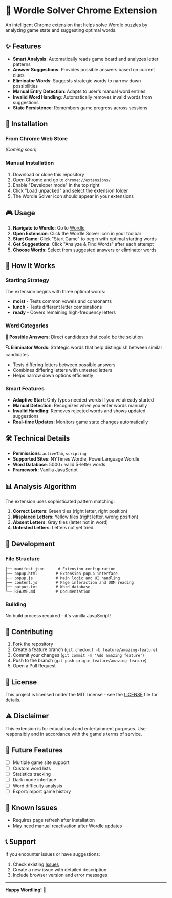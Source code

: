 # 🎯 Wordle Solver Chrome Extension

An intelligent Chrome extension that helps solve Wordle puzzles by analyzing game state and suggesting optimal words.

## ✨ Features

- **Smart Analysis**: Automatically reads game board and analyzes letter patterns
- **Answer Suggestions**: Provides possible answers based on current clues
- **Eliminator Words**: Suggests strategic words to narrow down possibilities
- **Manual Entry Detection**: Adapts to user's manual word entries
- **Invalid Word Handling**: Automatically removes invalid words from suggestions
- **State Persistence**: Remembers game progress across sessions

## 🚀 Installation

### From Chrome Web Store
*(Coming soon)*

### Manual Installation
1. Download or clone this repository
2. Open Chrome and go to `chrome://extensions/`
3. Enable "Developer mode" in the top right
4. Click "Load unpacked" and select the extension folder
5. The Wordle Solver icon should appear in your extensions

## 🎮 Usage

1. **Navigate to Wordle**: Go to [Wordle](https://www.nytimes.com/games/wordle/index.html)
2. **Open Extension**: Click the Wordle Solver icon in your toolbar
3. **Start Game**: Click "Start Game" to begin with optimal starting words
4. **Get Suggestions**: Click "Analyze & Find Words" after each attempt
5. **Choose Words**: Select from suggested answers or eliminator words

## 🧠 How It Works

### Starting Strategy
The extension begins with three optimal words:
- **moist** - Tests common vowels and consonants
- **lunch** - Tests different letter combinations  
- **ready** - Covers remaining high-frequency letters

### Word Categories

**🎯 Possible Answers**: Direct candidates that could be the solution

**🔍 Eliminator Words**: Strategic words that help distinguish between similar candidates
- Tests differing letters between possible answers
- Combines differing letters with untested letters
- Helps narrow down options efficiently

### Smart Features

- **Adaptive Start**: Only types needed words if you've already started
- **Manual Detection**: Recognizes when you enter words manually
- **Invalid Handling**: Removes rejected words and shows updated suggestions
- **Real-time Updates**: Monitors game state changes automatically

## 🛠️ Technical Details

- **Permissions**: `activeTab`, `scripting`
- **Supported Sites**: NYTimes Wordle, PowerLanguage Wordle
- **Word Database**: 5000+ valid 5-letter words
- **Framework**: Vanilla JavaScript

## 📊 Analysis Algorithm

The extension uses sophisticated pattern matching:

1. **Correct Letters**: Green tiles (right letter, right position)
2. **Misplaced Letters**: Yellow tiles (right letter, wrong position)  
3. **Absent Letters**: Gray tiles (letter not in word)
4. **Untested Letters**: Letters not yet tried

## 🔧 Development

### File Structure
```
├── manifest.json      # Extension configuration
├── popup.html        # Extension popup interface
├── popup.js          # Main logic and UI handling
├── content.js        # Page interaction and DOM reading
├── output.txt        # Word database
└── README.md         # Documentation
```

### Building
No build process required - it's vanilla JavaScript!

## 🤝 Contributing

1. Fork the repository
2. Create a feature branch (`git checkout -b feature/amazing-feature`)
3. Commit your changes (`git commit -m 'Add amazing feature'`)
4. Push to the branch (`git push origin feature/amazing-feature`)
5. Open a Pull Request

## 📝 License

This project is licensed under the MIT License - see the [LICENSE](LICENSE) file for details.

## ⚠️ Disclaimer

This extension is for educational and entertainment purposes. Use responsibly and in accordance with the game's terms of service.

## 🎯 Future Features

- [ ] Multiple game site support
- [ ] Custom word lists
- [ ] Statistics tracking
- [ ] Dark mode interface
- [ ] Word difficulty analysis
- [ ] Export/import game history

## 🐛 Known Issues

- Requires page refresh after installation
- May need manual reactivation after Wordle updates

## 📞 Support

If you encounter issues or have suggestions:
1. Check existing [Issues](https://github.com/yourusername/wordle-solver/issues)
2. Create a new issue with detailed description
3. Include browser version and error messages

---

**Happy Wordling! 🎉**

